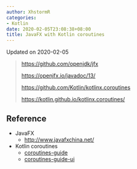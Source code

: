 ```yaml
---
author: XhstormR
categories:
- Kotlin
date: 2020-02-05T23:08:38+08:00
title: JavaFX with Kotlin coroutines
---
```


<!--more-->

Updated on 2020-02-05

> https://github.com/openjdk/jfx
>
> https://openjfx.io/javadoc/13/
>
> https://github.com/Kotlin/kotlinx.coroutines
>
> https://kotlin.github.io/kotlinx.coroutines/

## Reference
* JavaFX
  * http://www.javafxchina.net/
* Kotlin coroutines
  * [coroutines-guide](https://kotlinlang.org/docs/reference/coroutines/coroutines-guide.html)
  * [coroutines-guide-ui](https://github.com/Kotlin/kotlinx.coroutines/blob/master/ui/coroutines-guide-ui.md)
